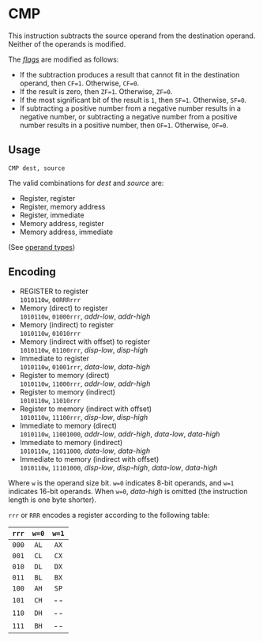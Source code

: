 # CMP

This instruction subtracts the source operand from the destination operand. Neither of the operands is modified.

The [_flags_](../cpu#flags) are modified as follows:

- If the subtraction produces a result that cannot fit in the destination operand, then `CF=1`. Otherwise, `CF=0`.
- If the result is zero, then `ZF=1`. Otherwise, `ZF=0`.
- If the most significant bit of the result is `1`, then `SF=1`. Otherwise, `SF=0`.
- If subtracting a positive number from a negative number results in a negative number, or subtracting a negative number from a positive number results in a positive number, then `OF=1`. Otherwise, `OF=0`.

## Usage

```vonsim
CMP dest, source
```

The valid combinations for _dest_ and _source_ are:

- Register, register
- Register, memory address
- Register, immediate
- Memory address, register
- Memory address, immediate

(See [operand types](../assembly#operands))

## Encoding

- REGISTER to register  
  `1010110w`, `00RRRrrr`
- Memory (direct) to register  
  `1010110w`, `01000rrr`, _addr-low_, _addr-high_
- Memory (indirect) to register  
  `1010110w`, `01010rrr`
- Memory (indirect with offset) to register  
  `1010110w`, `01100rrr`, _disp-low_, _disp-high_
- Immediate to register  
  `1010110w`, `01001rrr`, _data-low_, _data-high_
- Register to memory (direct)  
  `1010110w`, `11000rrr`, _addr-low_, _addr-high_
- Register to memory (indirect)  
  `1010110w`, `11010rrr`
- Register to memory (indirect with offset)  
  `1010110w`, `11100rrr`, _disp-low_, _disp-high_
- Immediate to memory (direct)  
  `1010110w`, `11001000`, _addr-low_, _addr-high_, _data-low_, _data-high_
- Immediate to memory (indirect)  
  `1010110w`, `11011000`, _data-low_, _data-high_
- Immediate to memory (indirect with offset)  
  `1010110w`, `11101000`, _disp-low_, _disp-high_, _data-low_, _data-high_

Where `w` is the operand size bit. `w=0` indicates 8-bit operands, and `w=1` indicates 16-bit operands. When `w=0`, _data-high_ is omitted (the instruction length is one byte shorter).

`rrr` or `RRR` encodes a register according to the following table:

| `rrr` | `w=0` | `w=1` |
| :---: | :---: | :---: |
| `000` | `AL`  | `AX`  |
| `001` | `CL`  | `CX`  |
| `010` | `DL`  | `DX`  |
| `011` | `BL`  | `BX`  |
| `100` | `AH`  | `SP`  |
| `101` | `CH`  |  --   |
| `110` | `DH`  |  --   |
| `111` | `BH`  |  --   |

